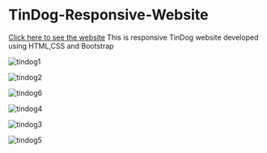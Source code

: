# TinDog-Responsive-Website
<a href="https://manishgihub.github.io/TinDog-Responsive-Website/">Click here to see the website</a>
This is responsive TinDog website developed using HTML,CSS and Bootstrap

![tindog1](https://user-images.githubusercontent.com/102681545/209456582-cef73680-7933-48bd-ae0d-a716ba42280a.JPG)

![tindog2](https://user-images.githubusercontent.com/102681545/209464213-03246926-cca8-43f2-b949-d5113bbeefd0.JPG)

![tindog6](https://user-images.githubusercontent.com/102681545/209464370-99b71007-839f-46e1-8aa1-ae84fba528c7.JPG)

![tindog4](https://user-images.githubusercontent.com/102681545/209464218-1e804223-65f9-4320-b62d-49778eecad7f.JPG)

![tindog3](https://user-images.githubusercontent.com/102681545/209464225-412274c6-0d14-4720-9f2a-dbe96a94038b.JPG)

![tindog5](https://user-images.githubusercontent.com/102681545/209464228-5e659d5f-6026-40e4-bc54-b8db85df8791.JPG)
